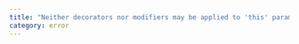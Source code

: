 ```yaml
---
title: "Neither decorators nor modifiers may be applied to 'this' parameters."
category: error
---
```

